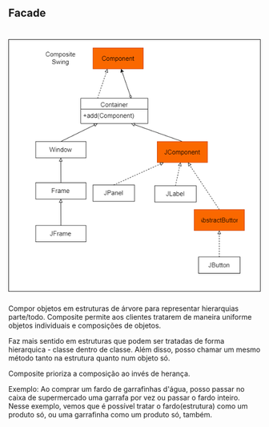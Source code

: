 ## Facade

<h1 align="center">
  <img src="/Engenharia%20de%20Software%203/composite/compositeUml.png">
</h1>


Compor objetos em estruturas de árvore para representar hierarquias parte/todo. Composite permite aos clientes tratarem de maneira uniforme objetos individuais e composições de objetos.

Faz mais sentido em estruturas que podem ser tratadas de forma hierarquica - classe dentro de classe. Além disso, posso chamar um mesmo método tanto na estrutura quanto num objeto só.

Composite prioriza a composição ao invés de herança.

Exemplo:
Ao comprar um fardo de garrafinhas d'água, posso passar no caixa de supermercado uma garrafa por vez ou passar o fardo inteiro.
Nesse exemplo, vemos que é possível tratar o fardo(estrutura) como um produto só, ou uma garrafinha como um produto só, também.



